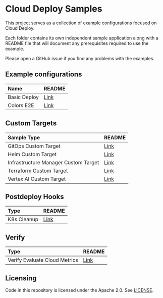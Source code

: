 # Cloud Deploy Samples
This project serves as a collection of example configurations focused on Cloud
Deploy.

Each folder contains its own independent sample application along with a README
file that will document any prerequisites required to use the example.

Please open a GitHub issue if you find any problems with the examples.

## Example configurations

| Name         | README                           |
| :----------- | :------------------------------- |
| Basic Deploy | [Link](./basic-deploy/README.md) |
| Colors E2E   | [Link](./colors-e2e/README.md)   |

## Custom Targets

| Sample Type                          | README                                                                    |
| :----------------------------------- | :------------------------------------------------------------------------ |
| GitOps Custom Target                 | [Link](./custom-targets/git-ops/README.md)                                |
| Helm Custom Target                   | [Link](./custom-targets/helm/README.md)                                   |
| Infrastructure Manager Custom Target | [Link](./custom-targets/infrastructure-manager/README.md)                 |
| Terraform Custom Target              | [Link](./custom-targets/terraform/README.md)                              |
| Vertex AI Custom Target              | [Link](./custom-targets/vertex-ai/README.md)                              |

## Postdeploy Hooks

| Type        | README                                             |
| :---------- | :------------------------------------------------- |
| K8s Cleanup | [Link](./postdeploy-hooks/k8s-cleanup/README.md) |

## Verify

| Type                          | README                                                |
| :---------------------------- | :---------------------------------------------------- |
| Verify Evaluate Cloud Metrics | [Link](./verify-evaluate-cloud-metrics/README.md)     |

## Licensing
Code in this repository is licensed under the Apache 2.0. See [LICENSE](LICENSE).
